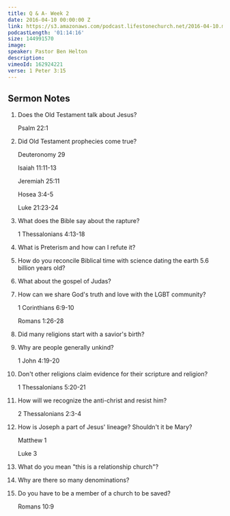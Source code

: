 ```yaml
---
title: Q & A- Week 2
date: 2016-04-10 00:00:00 Z
link: https://s3.amazonaws.com/podcast.lifestonechurch.net/2016-04-10.mp3
podcastLength: '01:14:16'
size: 144991570
image: 
speaker: Pastor Ben Helton
description: 
vimeoId: 162924221
verse: 1 Peter 3:15
---
```


## Sermon Notes

1. Does the Old Testament talk about Jesus?

    Psalm 22:1

2. Did Old Testament prophecies come true?

    Deuteronomy 29

    Isaiah 11:11-13

    Jeremiah 25:11

    Hosea 3:4-5

    Luke 21:23-24

3. What does the Bible say about the rapture?

    1 Thessalonians 4:13-18

4. What is Preterism and how can I refute it?

5. How do you reconcile Biblical time with science dating the earth 5.6 billion years old?

6. What about the gospel of Judas?

7. How can we share God's truth and love with the LGBT community?

    1 Corinthians 6:9-10

    Romans 1:26-28

8. Did many religions start with a savior's birth?

9. Why are people generally unkind?

    1 John 4:19-20

10. Don't other religions claim evidence for their scripture and religion?

    1 Thessalonians 5:20-21

11. How will we recognize the anti-christ and resist him?

    2 Thessalonians 2:3-4

12. How is Joseph a part of Jesus' lineage? Shouldn't it be Mary?

    Matthew 1

    Luke 3

13. What do you mean "this is a relationship church"?

14. Why are there so many denominations?

15. Do you have to be a member of a church to be saved?

    Romans 10:9
